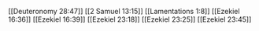 [[Deuteronomy 28:47]]
[[2 Samuel 13:15]]
[[Lamentations 1:8]]
[[Ezekiel 16:36]]
[[Ezekiel 16:39]]
[[Ezekiel 23:18]]
[[Ezekiel 23:25]]
[[Ezekiel 23:45]]
